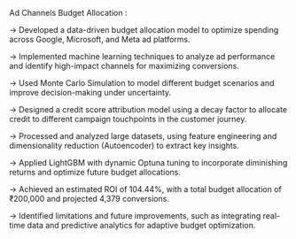 Ad Channels Budget Allocation :

-> Developed a data-driven budget allocation model to optimize spending across Google, Microsoft, and Meta ad platforms.

-> Implemented machine learning techniques to analyze ad performance and identify high-impact channels for maximizing conversions.

-> Used Monte Carlo Simulation to model different budget scenarios and improve decision-making under uncertainty.

-> Designed a credit score attribution model using a decay factor to allocate credit to different campaign touchpoints in the customer journey.

-> Processed and analyzed large datasets, using feature engineering and dimensionality reduction (Autoencoder) to extract key insights.

-> Applied LightGBM with dynamic Optuna tuning to incorporate diminishing returns and optimize future budget allocations.

-> Achieved an estimated ROI of 104.44%, with a total budget allocation of ₹200,000 and projected 4,379 conversions.

-> Identified limitations and future improvements, such as integrating real-time data and predictive analytics for adaptive budget optimization.
